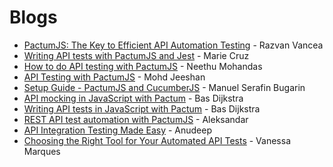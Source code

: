 # Blogs

- [PactumJS: The Key to Efficient API Automation Testing](https://razvanvancea.ro/blog/2023/05/04/pactumjs-the-key-to-efficient-api-automation-testing/) - Razvan Vancea
- [Writing API tests with PactumJS and Jest](https://www.testingwithmarie.com/post/writing-api-tests-with-pactumjs-and-jest) - Marie Cruz
- [How to do API testing with PactumJS](https://medium.com/@prayaganeethu/how-to-do-api-testing-with-pactumjs-135c964b6abb) - Neethu Mohandas
- [API Testing with PactumJS](https://medium.com/@mohdjeeshan007/api-testing-with-pactumjs-b29655e65805) - Mohd Jeeshan
- [Setup Guide - PactumJS and CucumberJS](https://elser.hashnode.dev/setup-guide-for-api-testing-with-cucumber-js-and-pactumjs) - Manuel Serafin Bugarin
- [API mocking in JavaScript with Pactum](https://www.ontestautomation.com/api-mocking-in-javascript-with-pactum) - Bas Dijkstra
- [Writing API tests in JavaScript with Pactum](https://www.ontestautomation.com/writing-api-tests-in-javascript-with-pactum/) - Bas Dijkstra
- [REST API test automation with PactumJS](https://www.zeljkovic.sh/rest-api-test-automation-with-pactumjs/) - Aleksandar
- [API Integration Testing Made Easy](https://dev.to/asaianudeep/api-integration-testing-made-easy-1lcp) - Anudeep
- [Choosing the Right Tool for Your Automated API Tests](https://medium.com/fretebras-tech/escolhendo-a-ferramenta-adequada-para-seus-testes-automatizados-de-api-65ca879eee02) - Vanessa Marques